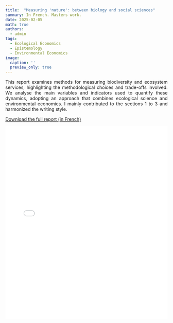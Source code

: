 ```yaml
---
title:  "Measuring 'nature': between biology and social sciences"
summary: In French. Masters work.
date: 2025-02-05
math: true
authors:
  - admin
tags:
  - Ecological Economics
  - Epistemology
  - Environmental Economics
image:
  caption: ''
  preview_only: true
---
```


<p align="justify">
This report examines methods for measuring biodiversity and ecosystem services, highlighting the methodological choices and trade-offs involved. We analyse the main variables and indicators used to quantify these dynamics, adopting an approach that combines ecological science and environmental economics. I mainly contributed to the sections 1 to 3 and harmonized the writing style.
</p>

[Download the full report (in French)](/documents/DA_COSTA-nature-measurement.pdf)

<iframe src="/documents/DA_COSTA-nature-measurement.pdf" width="100%" height="600px" style="border: none;">
    This browser does not support PDFs. Please download the PDF to view it: <a href="/documents/DA_COSTA-nature-measurement.pdf">Download PDF</a>.
</iframe>